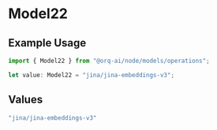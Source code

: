 # Model22

## Example Usage

```typescript
import { Model22 } from "@orq-ai/node/models/operations";

let value: Model22 = "jina/jina-embeddings-v3";
```

## Values

```typescript
"jina/jina-embeddings-v3"
```